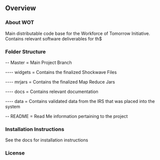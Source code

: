 ## Overview

### About WOT

Main distributable code base for the Workforce of Tomorrow Initiative.  Contains relevant software deliverables for th$

### Folder Structure

-- Master = Main Project Branch

---- widgets = Contains the finalized Shockwave Files

---- mrjars = Contains the finalized Map Reduce Jars

---- docs = Contains relevant documentation

---- data = Contains validated data from the IRS that was placed into the system

-- README = Read Me information pertaining to the project

### Installation Instructions

See the docs for installation instructions

### License
